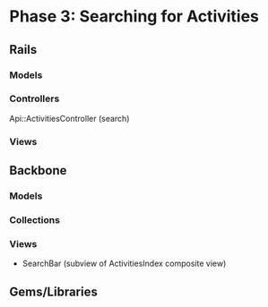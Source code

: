 # Phase 3: Searching for Activities

## Rails
### Models

### Controllers
Api::ActivitiesController (search)

### Views

## Backbone
### Models

### Collections

### Views
* SearchBar (subview of ActivitiesIndex composite view)

## Gems/Libraries
